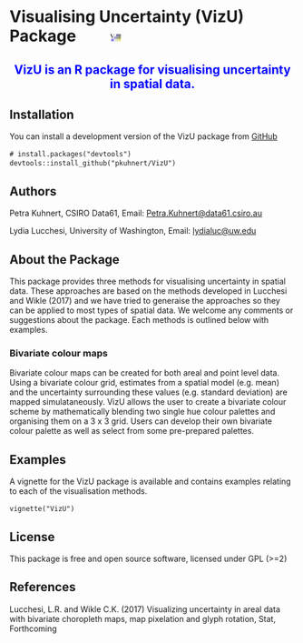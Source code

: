 # Visualising Uncertainty (VizU) Package  &nbsp; &nbsp; &nbsp; &nbsp; <img src="docs/logo.png" alt="Drawing" style="width: 20px;"/>

<center> <span style="color:blue"><h2>VizU is an R package for visualising uncertainty in spatial data. </h2></span></center>

## Installation

You can install a development version of the VizU package from [GitHub](https://github.com/pkuhnert/VizU)

```
# install.packages("devtools")
devtools::install_github("pkuhnert/VizU")
```


## Authors


Petra Kuhnert, CSIRO Data61, Email: Petra.Kuhnert@data61.csiro.au 

Lydia Lucchesi, University of Washington,  Email: lydialuc@uw.edu



## About the Package

This package provides three methods for visualising uncertainty in spatial data. These approaches are based on the methods developed in Lucchesi and Wikle (2017) and
we have tried to generaise the approaches so they can be applied to most types of spatial data. We welcome any comments or suggestions about the package. Each methods is outlined below with examples.

### Bivariate colour maps 

Bivariate colour maps can be created for both areal and point level data. Using a bivariate colour grid, estimates from a spatial
model (e.g. mean) and the uncertainty surrounding these values (e.g. standard deviation) are mapped simulataneously. VizU allows the user to create a bivariate colour scheme by mathematically blending two single hue colour palettes and organising them on a 3 x 3 grid. Users can develop their own bivariate colour palette as well as select from some pre-prepared palettes.



## Examples

A vignette for the VizU package is available and contains examples relating to each of the visualisation methods.

```
vignette("VizU")
```



## License

This package is free and open source software, licensed under GPL (>=2)


## References

Lucchesi, L.R. and Wikle C.K. (2017) Visualizing uncertainty in areal data with bivariate choropleth maps, map pixelation and glyph rotation, Stat, Forthcoming


